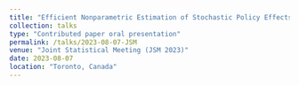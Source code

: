 ```yaml
---
title: "Efficient Nonparametric Estimation of Stochastic Policy Effects with Clustered Interference"
collection: talks
type: "Contributed paper oral presentation"
permalink: /talks/2023-08-07-JSM
venue: "Joint Statistical Meeting (JSM 2023)"
date: 2023-08-07
location: "Toronto, Canada"
---
```

